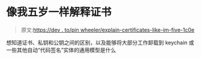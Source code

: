 # 像我五岁一样解释证书

> 原文:[https://dev . to/pin wheeler/explain-certificates-like-im-five-1c0e](https://dev.to/pinwheeler/explain-certificates-like-im-five-1c0e)

想知道证书、私钥和公钥之间的区别，以及能够将大部分工作卸载到 keychain 或一些其他自动“代码签名”实体的通用模型是什么